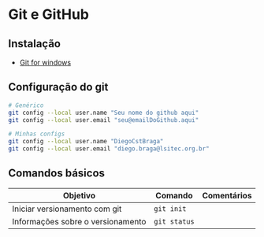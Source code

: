 # Git e GitHub

## Instalação

- [Git for windows](https://git-scm.com/)

## Configuração do git

```bash
# Genérico
git config --local user.name "Seu nome do github aqui"
git config --local user.email "seu@emailDoGithub.aqui"

# Minhas configs
git config --local user.name "DiegoCstBraga"
git config --local user.email "diego.braga@lsitec.org.br"
```

## Comandos básicos

Objetivo|Comando|Comentários
-|-|-
Iniciar versionamento com git|`git init`|
Informações sobre o versionamento|`git status`|

<!--stackedit_data:
eyJoaXN0b3J5IjpbLTEwNTc3OTAyNzMsLTE5NDE0OTU3MzMsLT
g1MjgxNjg2OSwyMDc0MjU4ODU5LDIwODUzNjg3ODldfQ==
-->